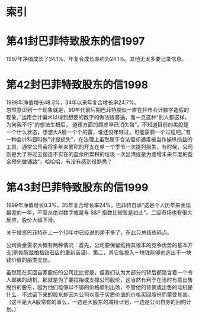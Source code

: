 # 索引

# 第41封巴菲特致股东的信1997  
1997年净值成长了34.1%，年复合成长率约为24.1%。其他无太多要记录信息。   

# 第42封巴菲特致股东的信1998

1998年净值增长48.3%，34年以来年复合增长率24.7%。  
忽然意识到一个现象就是，90年代前后期巴菲特貌似一直在抨击会计数字造假的现象，”运用会计骗术以得到想要的数字的做法很普遍，而一旦这种"别人都这样，为何我不行"的想法生根后， 道德方面的顾虑早已消失殆“，不知道目前的美股是一个什么状态，想想大A股一个个的雷，谁还没年轻过，可能需要一个过程吧。”有一种会计科目叫做"计提损失"，在法理上虽然属于合法但却通常被当作操纵损益的工具，通常公司会将多年来累积的开支在单一个季节一次提列损失，有时候，公司则是为了将过去塑造不实在的盈余所累积的垃圾一次出清或是为虚增未来年度的盈余预先做铺路“，哈哈哈，有没有感到很熟悉？

# 第43封巴菲特致股东的信1999

1999年净值增长0.3%，35年复合增长率24%。巴菲特自承“这是个人历年来表现最差的一年，不管从绝对数字或是与 S&P 指数比较皆是如此”。二级市场也有很大反应，股价大幅下滑。

关于投资巴菲特在上一个10年中已经说的差不多了，在此只总结些碎点。

公司资金需求大概有两种情况：首先，公司要保留维持其根本的竞争优势的基本开支(例如贺兹柏格钻石店的重新装潢)，第二，其它每投入一块钱能够创造出于一块钱价值的那类支出。

虽然现在买回自家股份的公司比比皆是，但我们认为大部分的背后都隐含着一个令人鄙夷的动机，那就是为了要拉抬或支撑公司股价，这当然有利于在当时有意出售股份的股东，因为他们能够以不错的价格顺利出场，不管他的背景或出售的动机是什么，不过留下来的股东却因为公司以高于实质价值的价格买回股份而蒙受其害。（这不是大A股常有的事么，一边是大股东的减持计划，一边是公司自身的回购计划。）
